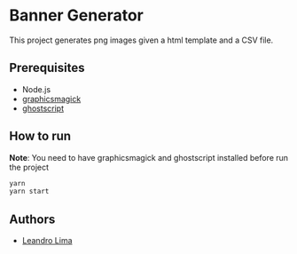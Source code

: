 # Banner Generator

This project generates png images given a html template and a CSV file.

## Prerequisites

- Node.js
- [graphicsmagick](http://www.graphicsmagick.org/)
- [ghostscript](https://www.ghostscript.com/)

## How to run
**Note**: You need to have graphicsmagick and ghostscript installed before run the project

```sh
yarn
yarn start
```

## Authors

- [Leandro Lima](https://github.com/limaleandro1999)
